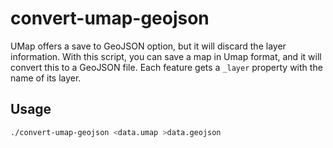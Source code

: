 # convert-umap-geojson
UMap offers a save to GeoJSON option, but it will discard the layer information. With this script, you can save a map in Umap format, and it will convert this to a GeoJSON file. Each feature gets a `_layer` property with the name of its layer.

## Usage
```sh
./convert-umap-geojson <data.umap >data.geojson
```
